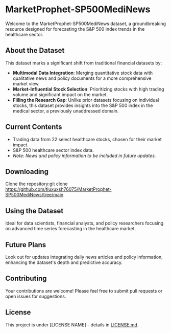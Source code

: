 # MarketProphet-SP500MediNews

Welcome to the MarketProphet-SP500MediNews dataset, a groundbreaking resource designed for forecasting the S&P 500 index trends in the healthcare sector.

## About the Dataset

This dataset marks a significant shift from traditional financial datasets by:
- **Multimodal Data Integration**: Merging quantitative stock data with qualitative news and policy documents for a more comprehensive market view.
- **Market-Influential Stock Selection**: Prioritizing stocks with high trading volume and significant impact on the market.
- **Filling the Research Gap**: Unlike prior datasets focusing on individual stocks, this dataset provides insights into the S&P 500 index in the medical sector, a previously unaddressed domain.

## Current Contents
- Trading data from 22 select healthcare stocks, chosen for their market impact.
- S&P 500 healthcare sector index data.
- *Note: News and policy information to be included in future updates.*

## Downloading
Clone the repository:git clone https://github.com/tiuxuxsh76075/MarketProphet-SP500MediNews/tree/main

## Using the Dataset
Ideal for data scientists, financial analysts, and policy researchers focusing on advanced time series forecasting in the healthcare market.

## Future Plans
Look out for updates integrating daily news articles and policy information, enhancing the dataset's depth and predictive accuracy.

## Contributing
Your contributions are welcome! Please feel free to submit pull requests or open issues for suggestions.

## License
This project is under [LICENSE NAME] - details in [LICENSE.md](LINK_TO_LICENSE).
